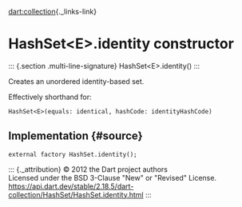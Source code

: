 [dart:collection](../../dart-collection/dart-collection-library){._links-link}

HashSet\<E\>.identity constructor
=================================

::: {.section .multi-line-signature}
HashSet\<E\>.identity()
:::

Creates an unordered identity-based set.

Effectively shorthand for:

``` {.language-dart data-language="dart"}
HashSet<E>(equals: identical, hashCode: identityHashCode)
```

Implementation {#source}
--------------

``` {.language-dart data-language="dart"}
external factory HashSet.identity();
```

::: {._attribution}
© 2012 the Dart project authors\
Licensed under the BSD 3-Clause \"New\" or \"Revised\" License.\
<https://api.dart.dev/stable/2.18.5/dart-collection/HashSet/HashSet.identity.html>
:::
